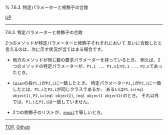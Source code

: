 % 7.6.3. 特定パラメーターと修飾子の合致

[UP](7.6.html)  

---

7.6.3. 特定パラメーターと修飾子の合致


2つのメソッドが特定パラメーターと修飾子それぞれにおいて
互いに合致したと言えるのは、次に示す状況が当てはまる場合です。

- 両方のメソッドが同じ数の要求パラメーターを持っているとき。
例えば、2つのメソッドの特定パラメーターが、`P1,1 ... P1,n`と`P2,1 ... P2,n`であったとき。

- `1≦i≦n`の各`P1,i`が`P2,i`に一致したとき。
特定パラメーター`P1,i`が`P2,i`に一致したとは、`P1,i`と`P2,i`が同じクラスであるか、
あるいは`P1,i=(eql object1)`, `P2,i=(eql object2)`, `(eql object1 object2)`のとき。
それ以外では、`P1,i`と`P2,i`は一致していません。

- 2つの修飾子のリストが、[`equal`](5.3.equal.html)で等しいとき。


---
[TOP](index.html),  [Github](https://github.com/nptcl/npt-japanese)

